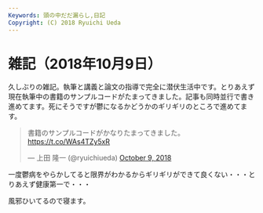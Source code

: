 ```yaml
---
Keywords: 頭の中だだ漏らし,日記
Copyright: (C) 2018 Ryuichi Ueda
---
```


# 雑記（2018年10月9日）

久しぶりの雑記。執筆と講義と論文の指導で完全に潜伏生活中です。とりあえず現在執筆中の書籍のサンプルコードがたまってきました。記事も同時並行で書き進めてます。死にそうですが鬱になるかどうかのギリギリのところで進めてます。

<blockquote class="twitter-tweet" data-partner="tweetdeck"><p lang="ja" dir="ltr">書籍のサンプルコードがかなりたまってきました。<a href="https://t.co/WAs4TZy5xR">https://t.co/WAs4TZy5xR</a></p>&mdash; 上田 隆一 (@ryuichiueda) <a href="https://twitter.com/ryuichiueda/status/1049654013250215936?ref_src=twsrc%5Etfw">October 9, 2018</a></blockquote>
<script async src="https://platform.twitter.com/widgets.js" charset="utf-8"></script>

一度鬱病をやらかしてると限界がわかるからギリギリができて良くない・・・とりあえず健康第一で・・・


風邪ひいてるので寝ます。
